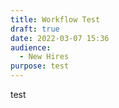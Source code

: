 ```yaml
---
title: Workflow Test
draft: true
date: 2022-03-07 15:36
audience:
  - New Hires
purpose: test
---
```

test